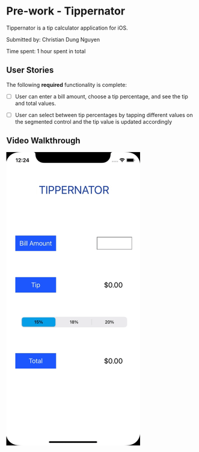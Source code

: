 # Pre-work - Tippernator

Tippernator is a tip calculator application for iOS.

Submitted by: Christian Dung Nguyen

Time spent: 1 hour spent in total

## User Stories

The following **required** functionality is complete:

* [ ] User can enter a bill amount, choose a tip percentage, and see the tip and total values.
* [ ] User can select between tip percentages by tapping different values on the segmented control and the tip value is updated accordingly


## Video Walkthrough


![Tippernator Walkthrough](./tippernator.gif)

